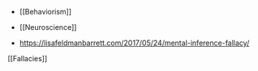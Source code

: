 - [[Behaviorism]]
- [[Neuroscience]]

- https://lisafeldmanbarrett.com/2017/05/24/mental-inference-fallacy/

[[Fallacies]]
